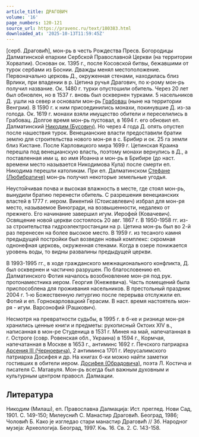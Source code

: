 ```yaml
---
article_title: ДРАГОВИЧ
volume: '16'
page_numbers: 120-121
source_url: https://pravenc.ru/text/180383.html
downloaded_at: '2025-10-13T11:59:45Z'
---
```


[серб. Драговић], мон-рь в честь Рождества Пресв. Богородицы Далматинской епархии Сербской Православной Церкви (на территории Хорватии). Основан ок. 1395 г., после Косовской битвы, бежавшими от турок сербами из Боснии. Дважды менял местоположение. Первоначально церковь Д., окруженная стенами, находилась близ Врлики, при впадении в р. Цетина ручья Драгович, по к-рому мон-рь получил название. Ок. 1480 г. турки опустошили обитель. Через 20 лет был обновлен, но в 1537 г. вновь был осквернен турками. 5 насельников Д. ушли на север и основали мон-рь [Грабовац](https://pravenc.ru/text/Грабовац.html) (ныне на территории Венгрии). В 1590 г. к ним присоединились монахи, покинувшие Д. из-за голода. Ок. 1619 г. монахи взяли имущество обители и переселились в Грабовац. Долгое время мон-рь пустовал, в 1694 г. его обновил еп. Далматинский [Никодим (Бусович)](<https://pravenc.ru/text/Никодим (Бусович).html>). Но через 4 года Д. опять опустел после нашествия турок. Венецианские власти предоставили братии землю для строительства нового мон-ря в с. Брибир и ок. 25 га земли близ Кистане. После Карловицкого мира 1699 г. Цетинская Краина перешла под венецианскую власть, поэтому монахи вернулись в Д., а поставленная ими ц. во имя Иоанна и мон-рь в Брибире (до наст. времени место называется Никодимова Кула) после смерти еп. Никодима перешли католикам. При еп. Далматинском [Стефане (Любибратиче)](<https://pravenc.ru/text/Стефане (Любибратиче).html>) мон-рь получил некоторые земельные угодья.

Неустойчивая почва и высокая влажность в месте, где стоял мон-рь, вынудили братию перенести обитель. С разрешения венецианских властей в 1777 г. иером. Викентий (Стоисавлевич) избрал для мон-ря место, называемое Виногради, на возвышенности, недалеко от прежнего. Его начинание завершил игум. Иерофей (Ковачевич). Освящение новой церкви состоялось 20 авг. 1867 г. В 1950-1958 гг. из-за строительства гидроэлектростанции на р. Цетина мон-рь был во 2-й раз перенесен на более высокое место. В 1959 г. из тесаного камня предыдущей постройки был возведен новый комплекс: скромная однонефная церковь, окруженная стенами. Когда в озере понижается уровень воды, то видны развалины предыдущей церкви.

В 1993-1995 гг., в ходе гражданского межнационального конфликта, Д. был осквернен и частично разрушен. По благословению еп. Далматинского Фотия началось возобновление мон-ря под рук. протонаместника иером. Георгия (Кнежевича). Часть помещений была приспособлена для проживания насельников. В престольный праздник 2004 г. 1-ю Божественную литургию после перерыва отслужили еп. Фотий и еп. Горнокарловацкий Герасим. В наст. время настоятель мон-ря - игум. Варсонофий (Рашкович).

Несмотря на превратности судьбы, в 1995 г. в б-ке и ризнице мон-ря хранились ценные книги и предметы: рукописный Октоих XIV в., написанная в мон-ре Студеница в 1531 г. Минея на май, напечатанная в г. Остроге (совр. Ровенская обл., Украина) в 1594 г., Кормчая, напечатанная в Москве в 1653 г., антиминс 1692 г. Печского патриарха [Арсения III (Черноевича)](<https://pravenc.ru/text/Арсения III (Черноевича).html>), 2 антиминса 1701 г. Иерусалимского патриарха Досифея и др. На книгах б-ки можно найти заметки гостивших в обители иером. [Досифея (Обрадовича)](<https://pravenc.ru/text/Досифея (Обрадовича).html>), поэта Л. Костича и писателя С. Матавуля. Мон-рь всегда был важным духовным и культурным центром правосл. Далмации.

## Литература

Никодим (Милаш), еп. Православна Далмациjа: Ист. преглед. Нови Сад, 1901. С. 149-150; Милеуснић С. Манастир Драговић. Београд, 1986; Чоловић Б. Како jе изгледао стари манастир Драговић // Зб. Народног музеjа: Археологиjа. Београд, 1997. Књ. 16. Св. 2. С. 143-158.
